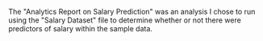 The "Analytics Report on Salary Prediction" was an analysis I chose to run using the "Salary Dataset" file to determine whether or not there were predictors of salary within the sample data.

